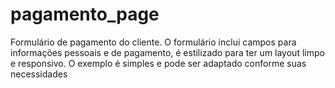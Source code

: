 # pagamento_page
Formulário de pagamento do cliente. O formulário inclui campos para informações pessoais e de pagamento,  é estilizado para ter um layout limpo e responsivo. O exemplo é simples e pode ser adaptado conforme suas necessidades
